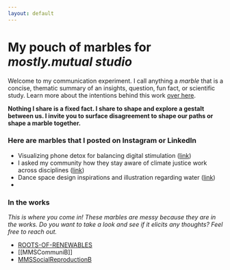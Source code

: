 ```yaml
---
layout: default
---
```

# My pouch of marbles for *mostly.mutual studio*
Welcome to my communication experiment. I call anything a *marble* that is a concise, thematic summary of an insights, question, fun fact, or scientific study. Learn more about the intentions behind this work [over here](MMSCommuniA.md).

**Nothing I share is a fixed fact. I share to shape and explore a gestalt between us. I invite you to surface disagreement to shape our paths or shape a marble together.** 
### Here are marbles that I posted on Instagram or LinkedIn
- Visualizing phone detox for balancing digital stimulation ([link](MMSCommuniB.md))
- I asked my community how they stay aware of climate justice work across disciplines ([link](MMSQ-Transdisciplinary-awareness.md))
- Dance space design inspirations and illustration regarding water ([link](EYTCareClubInspo-B-Drinks.md))
- 

### In the works
*This is where you come in! These marbles are messy because they are in the works. Do you want to take a look and see if it elicits any thoughts? Feel free to reach out.*
- [ROOTS-OF-RENEWABLES](ROOTS-OF-RENEWABLES.md)
- [[MMSCommuniB]]
- [MMSSocialReproductionB](MMSSocialReproductionB.md)

